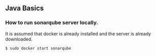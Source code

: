 ## Java Basics

### How to run sonarqube server locally.

It is assumed that docker is already installed and the server is already downloaded.

``$ sudo docker start sonarqube``

